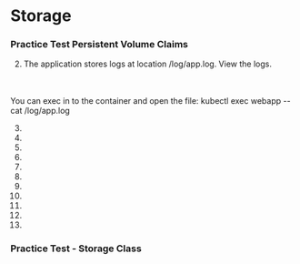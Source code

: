 # Storage

### Practice Test Persistent Volume Claims

2. The application stores logs at location /log/app.log. View the logs.
<br>
<br>
You can exec in to the container and open the file:
kubectl exec webapp -- cat /log/app.log

<br>

3.
4.
5.
6.
7.
8.
9.
10.
11.
12.
13.

### Practice Test - Storage Class